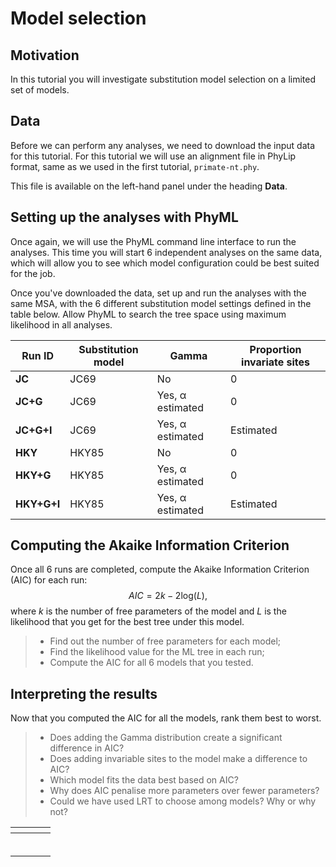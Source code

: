 # Model selection

## Motivation



In this tutorial you will investigate substitution model selection on a limited set of models. 

## Data

Before we can perform any analyses, we need to download the input data for this tutorial. For this tutorial we will use an alignment file in PhyLip format, same as we used in the first tutorial, `primate-nt.phy`. 

This file is available on the left-hand panel under the heading **Data**.


## Setting up the analyses with PhyML

Once again, we will use the PhyML command line interface to run the analyses. This time you will start 6 independent analyses on the same data, which will allow you to see which model configuration could be best suited for the job.

Once you've downloaded the data, set up and run the analyses with the same MSA, with the 6 different substitution model settings defined in the table below. Allow PhyML to search the tree space using maximum likelihood in all analyses.

| Run ID      | Substitution model | Gamma            | Proportion invariate sites |
| ----------- | ------------------ | ---------------- | -------------------------- |
| **JC**      | JC69               | No               | 0                          |
| **JC+G**    | JC69               | Yes, α estimated | 0                          |
| **JC+G+I**  | JC69               | Yes, α estimated | Estimated                  |
| **HKY**     | HKY85              | No               | 0                          |
| **HKY+G**   | HKY85              | Yes, α estimated | 0                          |
| **HKY+G+I** | HKY85              | Yes, α estimated | Estimated                  |

<!--phyml -i /Users/pece/Repositories/Selection-in-Genes-Course/tutorials/model-selection/data/primates-nt.phy -d nt -q -m JC69 -f m -c 1 -v 0 -o tlr --run_id JC-->

<!--phyml -i /Users/pece/Repositories/Selection-in-Genes-Course/tutorials/model-selection/data/primates-nt.phy -d nt -q -m JC69 -f m -a e -v 0 -o tlr --run_id JC+G-->

<!--phyml -i /Users/pece/Repositories/Selection-in-Genes-Course/tutorials/model-selection/data/primates-nt.phy -d nt -q -m JC69 -f m -a e -v e -o tlr --run_id JC+G+I-->

<!--phyml -i /Users/pece/Repositories/Selection-in-Genes-Course/tutorials/model-selection/data/primates-nt.phy -d nt -q -m HKY85 -f m -c 1 -v 0 -o tlr --run_id HKY-->

<!--phyml -i /Users/pece/Repositories/Selection-in-Genes-Course/tutorials/model-selection/data/primates-nt.phy -d nt -q -m HKY85 -f m -a e -v 0 -o tlr --run_id HKY+G-->

<!--phyml -i /Users/pece/Repositories/Selection-in-Genes-Course/tutorials/model-selection/data/primates-nt.phy -d nt -q -m HKY85 -f m -a e -v e -o tlr --run_id HKY+G+I-->



## Computing the Akaike Information Criterion

Once all 6 runs are completed, compute the Akaike Information Criterion (AIC) for each run:
$$
AIC = 2k - 2\mathrm{log}(L),
$$
where $k$ is the number of free parameters of the model and $L$ is the likelihood that you get for the best tree under this model.

> - Find out the number of free parameters for each model;
> - Find the likelihood value for the ML tree in each run;
> - Compute the AIC for all 6 models that you tested.

<!--k=(2∗no. taxa−3)+no. parameters in substitution model+extra parameters k=(2∗no. taxa−3)+no. parameters in substitution model+extra parameters-->

<!--substitution models: JC = 0 parameters | HKY = 4 parameters | GTR = 8-->
<!--parameters-->
<!--invariant sites = +1 parameter-->
<!--gamma rates = +1 parameter-->

## Interpreting the results

Now that you computed the AIC for all the models, rank them best to worst.

<!--We select the model with the lowest AIC value. In this case, **GTR + Gamma**-->

> - Does adding the Gamma distribution create a significant difference in AIC?
> - Does adding invariable sites to the model make a difference to AIC?
> - Which model fits the data best based on AIC?
> - Why does AIC penalise more parameters over fewer parameters?
> - Could we have used LRT to choose among models? Why or why not?

| <!--Run ID-->      | <!--No of parameters--> | <!--Likelihood--> | <!--AIC-->         |
| ------------------ | ----------------------- | ----------------- | ------------------ |
| <!--**JC**-->      | <!--37+0+0+0 = 37-->    | <!---6379.7-->    | <!--12833.4-->     |
| <!--**JC+G**-->    | <!--37+0+0+1 = 38-->    | <!---6304.4-->    | <!--12684.8-->     |
| <!--**JC+G+I**-->  | <!--37+0+1+1 = 39-->    | <!---6304.5-->    | <!--12687.0-->     |
| <!--**HKY**-->     | <!--37+4+0+0 = 41-->    | <!---6251.0-->    | <!--12584.0-->     |
| <!--**HKY+G**-->   | <!--37+4+1+0 = 42-->    | <!---6172.6-->    | <!--**12429.2**--> |
| <!--**HKY+G+I**--> | <!--37+4+1+1 = 43-->    | <!---6172.6-->    | <!--12431.2-->     |

<!--HKY = Trans/transv + pi?-->
